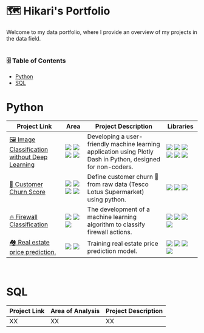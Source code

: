 # :world_map: Hikari's Portfolio
Welcome to my data portfolio, where I provide an overview of my projects in the data field.
# <h3> :file_cabinet: Table of Contents </h3>
- [Python](https://github.com/HikariJadeEmpire/Main-Repository#-python-)
- [SQL](https://github.com/HikariJadeEmpire/Main-Repository#sql)

# Python
| Project Link | Area | Project Description | Libraries |
|--------------|-----------------|-------|---------------------|
| [ :framed_picture: Image Classification without Deep Learning](https://github.com/HikariJadeEmpire/THNumber_img_classification-dash_app-) | ![](https://img.shields.io/badge/Image%20Preprocessing-rgb(52,152,219)) ![](https://img.shields.io/badge/Programming-rgb(52,152,219)) ![](https://img.shields.io/badge/Machine%20Learning-rgb(52,152,219)) ![](https://img.shields.io/badge/Visualization-rgb(52,152,219)) | Developing a user-friendly machine learning application using Plotly Dash in Python, designed for non-coders.| ![](https://img.shields.io/badge/pycaret-rgb(32,178,170)) ![](https://img.shields.io/badge/plotly%20dash-rgb(32,178,170)) ![](https://img.shields.io/badge/scikit%20learn-rgb(32,178,170)) ![](https://img.shields.io/badge/Pandas-rgb(32,178,170)) ![](https://img.shields.io/badge/matplotlib-rgb(32,178,170)) ![](https://img.shields.io/badge/seaborn-rgb(32,178,170)) |
 | [:wave: Customer Churn Score](https://github.com/HikariJadeEmpire/AdvancedAnalytics-MADT8101/blob/main/Week04_ChurnScoring/week04.md) | ![](https://img.shields.io/badge/Customer%20Analysis-rgb(52,152,219)) ![](https://img.shields.io/badge/Data%20Wrangling-rgb(52,152,219)) ![](https://img.shields.io/badge/EDA-rgb(52,152,219)) ![](https://img.shields.io/badge/Visualization-rgb(52,152,219)) | Define customer churn 🏃 from raw data (Tesco Lotus Supermarket) using python. | ![](https://img.shields.io/badge/Pandas-rgb(32,178,170)) ![](https://img.shields.io/badge/matplotlib-rgb(32,178,170)) ![](https://img.shields.io/badge/seaborn-rgb(32,178,170)) |
 | [:fire: Firewall Classification](https://github.com/HikariJadeEmpire/Firewall_Classifier) | ![](https://img.shields.io/badge/EDA-rgb(52,152,219)) ![](https://img.shields.io/badge/Machine%20Learning-rgb(52,152,219)) ![](https://img.shields.io/badge/Visualization-rgb(52,152,219)) | The development of a machine learning algorithm to classify firewall actions. | ![](https://img.shields.io/badge/scikit%20learn-rgb(32,178,170)) ![](https://img.shields.io/badge/Pandas-rgb(32,178,170)) ![](https://img.shields.io/badge/matplotlib-rgb(32,178,170)) ![](https://img.shields.io/badge/seaborn-rgb(32,178,170)) |
 | [:houses: Real estate price prediction.](https://github.com/HikariJadeEmpire/Real_Estate_Prediction) | ![](https://img.shields.io/badge/EDA-rgb(52,152,219)) ![](https://img.shields.io/badge/Machine%20Learning-rgb(52,152,219)) | Training real estate price prediction model. | ![](https://img.shields.io/badge/scikit%20learn-rgb(32,178,170)) ![](https://img.shields.io/badge/Pandas-rgb(32,178,170)) ![](https://img.shields.io/badge/matplotlib-rgb(32,178,170)) ![](https://img.shields.io/badge/seaborn-rgb(32,178,170)) | 

<br>

 # SQL
 | Project Link | Area of Analysis | Project Description |
 |--------------|------------------|---------------------|
 | XX | XX | XX |
 
